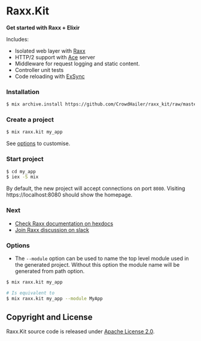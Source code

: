 # Raxx.Kit

**Get started with Raxx + Elixir**

Includes:

- Isolated web layer with [Raxx](https://github.com/crowdhailer/raxx)
- HTTP/2 support with [Ace](https://github.com/CrowdHailer/Ace) server
- Middleware for request logging and static content.
- Controller unit tests
- Code reloading with [ExSync](https://github.com/falood/exsync)

### Installation

```sh
$ mix archive.install https://github.com/CrowdHailer/raxx_kit/raw/master/raxx_kit.ez
```

### Create a project

```sh
$ mix raxx.kit my_app
```

See [options](#options) to customise.

### Start project

```sh
$ cd my_app
$ iex -S mix
```

By default, the new project will accept connections on port `8080`.
Visiting https://localhost:8080 should show the homepage.

### Next

- [Check Raxx documentation on hexdocs](https://hexdocs.pm/raxx)
- [Join Raxx discussion on slack](https://elixir-lang.slack.com/messages/C56H3TBH8/)

### Options

- The `--module` option can be used to name the top level module used in the generated project. Without this option the module name will be generated from path option.

```sh
$ mix raxx.kit my_app

# Is equivalent to
$ mix raxx.kit my_app --module MyApp
```

## Copyright and License

Raxx.Kit source code is released under [Apache License 2.0](License).
